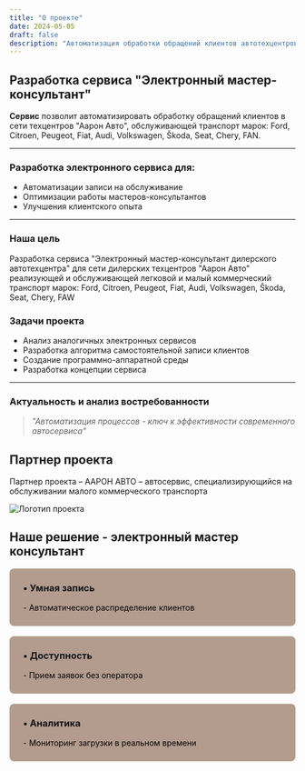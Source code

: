 ```yaml
---
title: "О проекте"
date: 2024-05-05
draft: false
description: "Автоматизация обработки обращений клиентов автотехцентров"
---
```




## Разработка сервиса "Электронный мастер-консультант"

**Сервис** позволит автоматизировать обработку обращений клиентов в сети техцентров "Аарон Авто", обслуживающей транспорт марок:
Ford, Citroen, Peugeot, Fiat, Audi, Volkswagen, Škoda, Seat, Chery, FAN.

---


### Разработка электронного сервиса для:
- Автоматизации записи на обслуживание
- Оптимизации работы мастеров-консультантов
- Улучшения клиентского опыта

---

### Наша цель
Разработка сервиса "Электронный мастер-консультант дилерского автотехцентра" для сети дилерских техцентров "Аарон Авто" реализующей и обслуживающей легковой и малый коммерческий транспорт марок: Ford, Citroen, Peugeot, Fiat, Audi, Volkswagen, Škoda, Seat, Chery, FAW


### Задачи проекта
- Анализ аналогичных электронных сервисов
- Разработка алгоритма самостоятельной записи клиентов
- Создание программно-аппаратной среды
- Разработка концепции сервиса

---

### Актуальность и анализ востребованности

> *"Автоматизация процессов - ключ к эффективности современного автосервиса"*


## Партнер проекта

Партнер проекта – ААРОН АВТО – автосервис, специализирующийся на обслуживании малого коммерческого транспорта 

![Логотип проекта](/images/aa.jpg "Описание изображения")




##  **Наше решение** - электронный мастер консультант
<div class="solution-grid">
  <div class="solution-card">
    <h3> • Умная запись</h3>
    <p>- Автоматическое распределение клиентов</p>
  </div>
  
  <div class="solution-card">
    <h3> • Доступность</h3>
    <p>- Прием заявок без оператора</p>
  </div>
  
  <div class="solution-card">
    <h3>•  Аналитика</h3>
    <p> - Мониторинг загрузки в реальном времени</p>
  </div>
</div>

<style>
  .solution-grid {
    display: grid;
    grid-template-columns: repeat(auto-fit, minmax(400px, 3fr));
    gap: 1.1rem;
    margin: 0rem 0;
  }
  
  .solution-card {
    /* Используем CSS-переменные для цветов */
    background: var(--card-bg,rgb(179, 156, 142)); /* По умолчанию белый */
    border: 1px solidrgb(221, 158, 119);
    border-radius: 8px;
    padding: 1.5rem;
    transition: all 0.3s ease;
    box-shadow: 0 2px 4px rgba(183, 63, 63, 0.05);
  }
  
  .solution-card:hover {
    background: var(--card-hover,rgb(203, 173, 168)); 
    transform: translateY(-5px);
    box-shadow: 0 10px 20px rgba(0,0,0,0.1);
    border-color:rgb(0, 0, 0);
  }
  
  .solution-card h3 {
    color:rgb(19, 20, 22);
    margin-top: 0;
  }
  
  .solution-card p {
    color:rgb(0, 0, 0);
    margin-bottom: 0;
  }
</style>